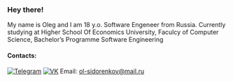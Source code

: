 ### Hey there!
My name is Oleg and I am 18 y.o. Software Engeneer from Russia.
Currently studying at Higher School Of Economics University, Faculcy of Computer Science, Bachelor’s Programme Software Engineering
#### Contacts:
[![Telegram](https://img.shields.io/badge/telegram-1DA1F2?logo=telegram&style=for-the-badge&logoColor=fff)](https://t.me/olegsama)
[![VK](https://img.shields.io/badge/VK-1DA1F2?logo=vk&style=for-the-badge&logoColor=fff)](https://vk.com/zhekuson)
Email: ol-sidorenkov@mail.ru

<!--
**OFFLUCK/OFFLUCK** is a ✨ _special_ ✨ repository because its `README.md` (this file) appears on your GitHub profile.

Here are some ideas to get you started:

- 🔭 I’m currently working on ...
- 🌱 I’m currently learning ...
- 👯 I’m looking to collaborate on ...
- 🤔 I’m looking for help with ...
- 💬 Ask me about ...
- 📫 How to reach me: ...
- 😄 Pronouns: ...
- ⚡ Fun fact: ...
-->

